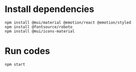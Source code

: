 # Install dependencies

```
npm install @mui/material @emotion/react @emotion/styled
npm install @fontsource/roboto
npm install @mui/icons-material

```

# Run codes

```
npm start
```
